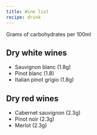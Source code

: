 ```yaml
---
title: Wine list
recipe: drink
---
```


Grams of carbohydrates per 100ml

## Dry white wines
* Sauvignon blanc (1.8g)
* Pinot blanc (1.8)
* Italian pinot grigio (1.8g)

## Dry red wines
* Cabernet sauvignon (2.3g)
* Pinot noir (2.3g)
* Merlot (2.3g)
